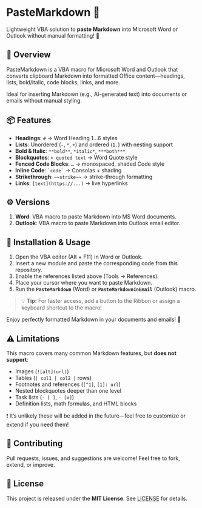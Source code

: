 # PasteMarkdown 🚀

Lightweight VBA solution to **paste Markdown** into Microsoft Word or Outlook without manual formatting! 🎉

## 🌟 Overview

PasteMarkdown is a VBA macro for Microsoft Word and Outlook that converts clipboard Markdown into formatted Office content—headings, lists, bold/italic, code blocks, links, and more.

Ideal for inserting Markdown (e.g., AI-generated text) into documents or emails without manual styling.

## 📦 Features

* **Headings**: `#` → Word Heading 1…6 styles
* **Lists**: Unordered (`-`, `*`, `+`) and ordered (`1.`) with nesting support
* **Bold & Italic**: `**bold**`, `*italic*`, `***both***`
* **Blockquotes**: `> quoted text` → Word Quote style
* **Fenced Code Blocks**: `…` → monospaced, shaded Code style
* **Inline Code**: `` `code` `` → Consolas + shading
* **Strikethrough**: `~~strike~~` → strike-through formatting
* **Links**: `[text](https://...)` → live hyperlinks

## ⚙️ Versions

1. **Word**: VBA macro to paste Markdown into MS Word documents.
2. **Outlook**: VBA macro to paste Markdown into Outlook email editor.

## 🚀 Installation & Usage

1. Open the VBA editor (Alt + F11) in Word or Outlook.
2. Insert a new module and paste the corresponding code from this repository.
3. Enable the references listed above (Tools → References).
4. Place your cursor where you want to paste Markdown.
5. Run the **`PasteMarkdown`** (Word) or **`PasteMarkdownInEmail`** (Outlook) macro.

> 💡 **Tip:** For faster access, add a button to the Ribbon or assign a keyboard shortcut to the macro!

Enjoy perfectly formatted Markdown in your documents and emails! 🥳

## ⚠️ Limitations

This macro covers many common Markdown features, but **does not support**:

* Images (`![alt](url)`)
* Tables (`| col1 | col2 |` rows)
* Footnotes and references (`[^1]`, `[1]: url`)
* Nested blockquotes deeper than one level
* Task lists (`- [ ]`, `- [x]`)
* Definition lists, math formulas, and HTML blocks

❗️ It’s unlikely these will be added in the future—feel free to customize or extend if you need them!

## 🤝 Contributing

Pull requests, issues, and suggestions are welcome! Feel free to fork, extend, or improve.

## 📜 License

This project is released under the **MIT License**. See [LICENSE](LICENSE) for details.
